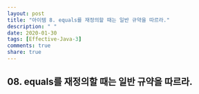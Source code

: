 ```yaml
---
layout: post
title: "아이템 8. equals를 재정의할 때는 일반 규약을 따르라."
description: " "
date: 2020-01-30
tags: [Effective-Java-3]
comments: true
share: true
---
```


## 08. equals를 재정의할 때는 일반 규약을 따르라.
